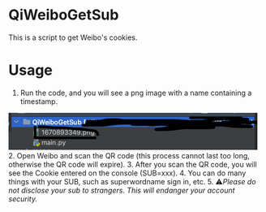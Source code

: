 # QiWeiboGetSub
This is a script to get Weibo's cookies.
# Usage
1. Run the code, and you will see a png image with a name containing a timestamp.
<img src="image1.png"/>
2. Open Weibo and scan the QR code (this process cannot last too long, otherwise the QR code will expire).
3. After you scan the QR code, you will see the Cookie entered on the console (SUB=xxx).
4. You can do many things with your SUB, such as superwordname sign in, etc. 
5. ⚠️<i>Please do not disclose your sub to strangers. This will endanger your account security.</i>
